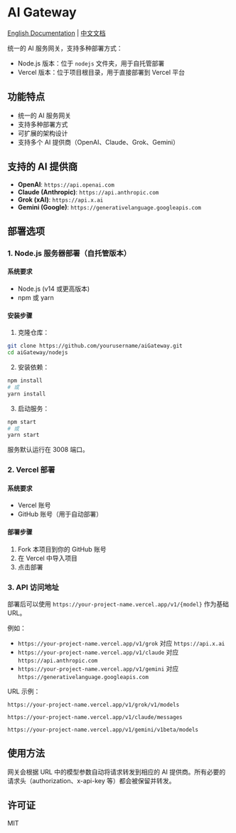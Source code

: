 # AI Gateway

[English Documentation](README.md) | [中文文档](README_CN.md)

统一的 AI 服务网关，支持多种部署方式：
- Node.js 版本：位于 `nodejs` 文件夹，用于自托管部署
- Vercel 版本：位于项目根目录，用于直接部署到 Vercel 平台

## 功能特点

- 统一的 AI 服务网关
- 支持多种部署方式
- 可扩展的架构设计
- 支持多个 AI 提供商（OpenAI、Claude、Grok、Gemini）

## 支持的 AI 提供商

- **OpenAI**: `https://api.openai.com`
- **Claude (Anthropic)**: `https://api.anthropic.com`
- **Grok (xAI)**: `https://api.x.ai`
- **Gemini (Google)**: `https://generativelanguage.googleapis.com`

## 部署选项

### 1. Node.js 服务器部署（自托管版本）

#### 系统要求
- Node.js (v14 或更高版本)
- npm 或 yarn

#### 安装步骤
1. 克隆仓库：
```bash
git clone https://github.com/yourusername/aiGateway.git
cd aiGateway/nodejs
```

2. 安装依赖：
```bash
npm install
# 或
yarn install
```

3. 启动服务：
```bash
npm start
# 或
yarn start
```

服务默认运行在 3008 端口。

### 2. Vercel 部署

#### 系统要求
- Vercel 账号
- GitHub 账号（用于自动部署）

#### 部署步骤
1. Fork 本项目到你的 GitHub 账号
2. 在 Vercel 中导入项目
3. 点击部署

### 3. API 访问地址

部署后可以使用 `https://your-project-name.vercel.app/v1/{model}` 作为基础 URL。

例如：
- `https://your-project-name.vercel.app/v1/grok` 对应 `https://api.x.ai`
- `https://your-project-name.vercel.app/v1/claude` 对应 `https://api.anthropic.com`
- `https://your-project-name.vercel.app/v1/gemini` 对应 `https://generativelanguage.googleapis.com`

URL 示例：
```
https://your-project-name.vercel.app/v1/grok/v1/models

https://your-project-name.vercel.app/v1/claude/messages

https://your-project-name.vercel.app/v1/gemini/v1beta/models
```

## 使用方法

网关会根据 URL 中的模型参数自动将请求转发到相应的 AI 提供商。所有必要的请求头（authorization、x-api-key 等）都会被保留并转发。

## 许可证

MIT
